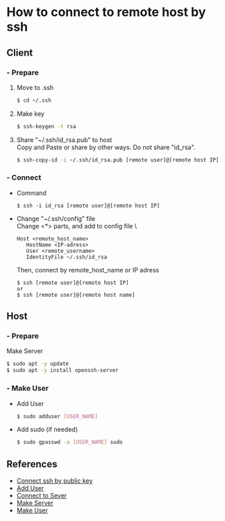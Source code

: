 # How to connect to remote host by ssh

## Client
### - Prepare
1. Move to .ssh
   ```bash
   $ cd ~/.ssh
   ```
2. Make key
   ```bash
   $ ssh-keygen -t rsa
   ```
3. Share "~/.ssh/id_rsa.pub" to host \
   Copy and Paste or share by other ways. Do not share "id_rsa".
   ```bash
   $ ssh-copy-id -i ~/.ssh/id_rsa.pub [remote user]@[remote host IP]
   ```

### - Connect
- Command
  ```
  $ ssh -i id_rsa [remote user]@[remote host IP]
  ```
- Change "~/.ssh/config" file \
   Change <*> parts, and add to config file \
   ```
   Host <remote_host_name>
      HostName <IP-adress>
      User <remote_username>
      IdentityFile ~/.ssh/id_rsa
   ```
   Then, connect by remote_host_name or IP adress
   ```
   $ ssh [remote user]@[remote host IP]
   or
   $ ssh [remote user]@[remote host name]
   ```

## Host
### - Prepare
Make Server
```bash
$ sudo apt -y update
$ sudo apt -y install openssh-server
```

### - Make User
- Add User
  ```bash
  $ sudo adduser [USER_NAME]
  ```
- Add sudo (if needed)
  ```bash
  $ sudo gpasswd -a [USER_NAME] sudo
  ```


## References
- [Connect ssh by public key](https://qiita.com/kazokmr/items/754169cfa996b24fcbf5)
- [Add User](https://eng-entrance.com/linux-user-add)
- [Connect to Sever](https://www.digitalocean.com/community/tutorials/how-to-use-ssh-to-connect-to-a-remote-server-ja)
- [Make Server](https://www.kkaneko.jp/tools/server/pubkey.html)
- [Make User](https://www-creators.com/archives/241)
